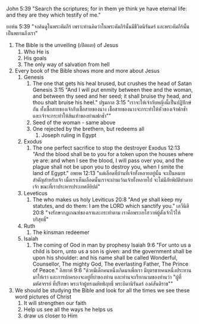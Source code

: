 John 5:39 "Search the scriptures; for in them ye think ye have eternal life: and they are they which testify of me."

ยอห์น 5:39 "จงค้นดูในพระคัมภีร์ เพราะท่านคิดว่าในพระคัมภีร์นั้นมีชีวิตนิรันดร์ และพระคัมภีร์นั้นเป็นพยานถึงเรา"

1. The Bible is the unveiling (เปิตเผย) of Jesus
    1. Who He is
    2. His goals
    3. The only way of salvation from hell
2. Every book of the Bible shows more and more about Jesus
    1. Genesis
        1. The one that gets his heal brused, but crushes the head of Satan
            Genesis 3:15 "And I will put enmity between thee and the woman, and between thy seed and her seed; it shall bruise thy head, and thou shalt bruise his heel."
            ปฐมกาล 3:15 "เราจะให้เจ้ากับหญิงนี้เป็นปฏิปักษ์กัน ทั้งเชื้อสายของเจ้ากับเชื้อสายของนาง เชื้อสายของนางจะกระทำให้หัวของเจ้าฟกช้ำ และเจ้าจะกระทำให้ส้นเท้าของท่านฟกช้ำ""
        2. Seed of the woman - same above
        3. One rejected by the brethern, but redeems all
            1. Joseph ruling in Egypt
    2. Exodus
        1. The one perfect sacrifice to stop the destroyer
            Exodus 12:13 "And the blood shall be to you for a token upon the houses where ye are: and when I see the blood, I will pass over you, and the plague shall not be upon you to destroy you, when I smite the land of Egypt."
            อพยพ 12:13 "แต่เลือดที่บ้านที่เจ้าทั้งหลายอยู่นั้น จะเป็นหมายสำคัญสำหรับเจ้า เมื่อเราเห็นเลือดนั้นเราจะผ่านเว้นเจ้าทั้งหลายไป จะไม่มีภัยพิบัติทำลายเจ้า ขณะที่เราประหารประเทศอียิปต์"
    3. Leveticus
        1. The who makes us holy
            Leviticus 20:8 "And ye shall keep my statutes, and do them: I am the LORD which sanctify you."
            เลวีนิติ 20:8 "จงรักษากฎเกณฑ์ของเราและกระทำตาม เราคือพระเยโฮวาห์ผู้ตั้งเจ้าไว้ให้บริสุทธิ์"
    4. Ruth
        1. The kinsman redeemer
    5. Isaiah
        1. The coming of God in man by prophesy
            Isaiah 9:6 "For unto us a child is born, unto us a son is given: and the government shall be upon his shoulder: and his name shall be called Wonderful, Counsellor, The mighty God, The everlasting Father, The Prince of Peace."
            อิสยาห์ 9:6 "ด้วยมีเด็กคนหนึ่งเกิดมาเพื่อเรา มีบุตรชายคนหนึ่งประทานมาให้เรา และการปกครองจะอยู่ที่บ่าของท่าน และท่านจะเรียกนามของท่านว่า "ผู้ที่มหัศจรรย์ ที่ปรึกษา พระเจ้าผู้ทรงมหิทธิฤทธิ์ พระบิดานิรันดร์ องค์สันติราช""
3. We should be studying the Bible and look for all the times we see these word pictures of Christ
    1. It will strengthen our faith
    2. Help us see all the ways he helps us
    3. draw us closer to Him